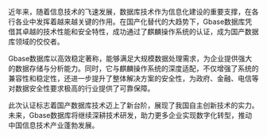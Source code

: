 近年来，随着信息技术的飞速发展，数据库技术作为信息化建设的重要支撑，在各行各业中发挥着越来越关键的作用。在国产化替代的大趋势下，Gbase数据库凭借其卓越的技术性能和安全特性，成功通过了麒麟操作系统的认证，成为国产数据库领域的佼佼者。

Gbase数据库以高效稳定著称，能够满足大规模数据处理需求，为企业提供强大的数据存储与分析能力。同时，它与麒麟操作系统的深度适配，不仅增强了系统的兼容性和稳定性，还进一步提升了整体解决方案的安全性，为政府、金融、电信等对数据安全性要求极高的行业提供了可靠保障。

此次认证标志着国产数据库技术迈上了新台阶，展现了我国自主创新技术的实力。未来，Gbase数据库将继续深耕技术研发，助力更多企业实现数字化转型，推动中国信息技术产业蓬勃发展。